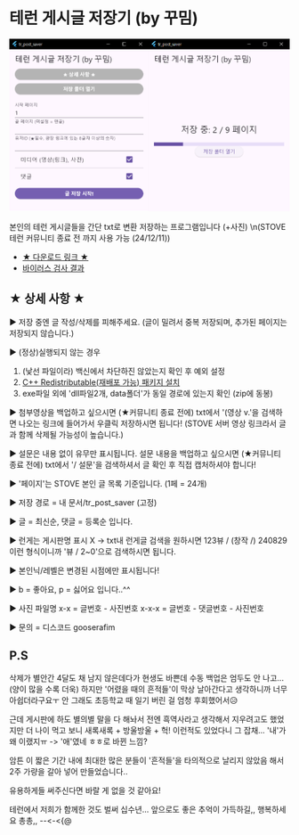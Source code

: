# 테런 게시글 저장기 (by 꾸밈)
![실행 화면](introduce.png)

본인의 테런 게시글들을 간단 txt로 변환 저장하는 프로그램입니다 (+사진)
\n(STOVE 테런 커뮤니티 종료 전 까지 사용 가능 (24/12/11))

- [★ 다운로드 링크 ★](https://drive.google.com/file/d/1FVaNYZlEsH_YDkrlaYCssYKkkwVWyr1I/view)
- [바이러스 검사 결과](https://www.virustotal.com/gui/file/ca4ef7f28fa76880167fd20c2c7bdb608ab5b5c6b7c35da9987348a67bcd6788)

## ★ 상세 사항 ★
▶ 저장 중엔 글 작성/삭제를 피해주세요.
  (글이 밀려서 중복 저장되며, 추가된 페이지는 저장되지 않습니다.)

▶ (정상)실행되지 않는 경우
1. (낯선 파일이라) 백신에서 차단하진 않았는지 확인 후 예외 설정
2. [C++ Redistributable(재배포 가능) 패키지 설치](https://learn.microsoft.com/ko-kr/cpp/windows/latest-supported-vc-redist?view=msvc-170#latest-microsoft-visual-c-redistributable-version)
3. exe파일 외에 'dll파일2개, data폴더'가 동일 경로에 있는지 확인 (zip에 동봉)

▶ 첨부영상을 백업하고 싶으시면 (★커뮤니티 종료 전에)
  txt에서 '(영상 v.'을 검색하면 나오는
  링크에 들어가서 우클릭 저장하시면 됩니다!
  (STOVE 서버 영상 링크라서 글과 함께 삭제될 가능성이 높습니다.)

▶ 설문은 내용 없이 유무만 표시됩니다.
  설문 내용을 백업하고 싶으시면 (★커뮤니티 종료 전에)
  txt에서 '/ 설문'을 검색하셔서 글 확인 후 직접 캡처하셔야 합니다!

▶ '페이지'는 STOVE 본인 글 목록 기준입니다. (1페 = 24개)

▶ 저장 경로 = 내 문서/tr_post_saver (고정)

▶ 글 = 최신순, 댓글 = 등록순 입니다.

▶ 런게는 게시판명 표시 X
  -> txt내 런게글 검색을 원하시면
     123뷰 / (창작 /) 240829 이런 형식이니까
     '뷰 / 2~0'으로 검색하시면 됩니다.

▶ 본인닉/레벨은 변경된 시점에만 표시됩니다!

▶ b = 좋아요, p = 싫어요 입니다..^^

▶ 사진 파일명
  x-x = 글번호 - 사진번호
  x-x-x = 글번호 - 댓글번호 - 사진번호

▶ 문의 = 디스코드 gooserafim

## P.S
삭제가 별안간 4달도 채 남지 않은데다가
현생도 바쁜데 수동 백업은 엄두도 안 나고... (양이 많을 수록 더욱)
하지만 '어렸을 때의 흔적들'이 막상 날아간다고 생각하니까 너무 아쉽더라구요ㅜ
안 그래도 초등학교 때 일기 버린 걸 엄청 후회했어서😥

근데 게시판에 하도 별의별 말을 다 해놔서
전엔 흑역사라고 생각해서 지우려고도 했었지만
더 나이 먹고 보니 새록새록 + 방울방울 + 헉! 이런적도 있었다니 그 잡채...
'내'가 왜 이랬지ㅠ -> '애'였네 ㅎㅎ로 바뀐 느낌?

암튼 이 짧은 기간 내에 최대한 많은 분들이
'흔적들'을 타의적으로 날리지 않았음 해서
2주 가량을 갈아 넣어 만들었습니다..

유용하게들 써주신다면 바랄 게 없을 것 같아요!

테런에서 저희가 함께한 것도 벌써 십수년...
앞으로도 좋은 추억이 가득하길,, 행복하세요 총총,, --<-<{@